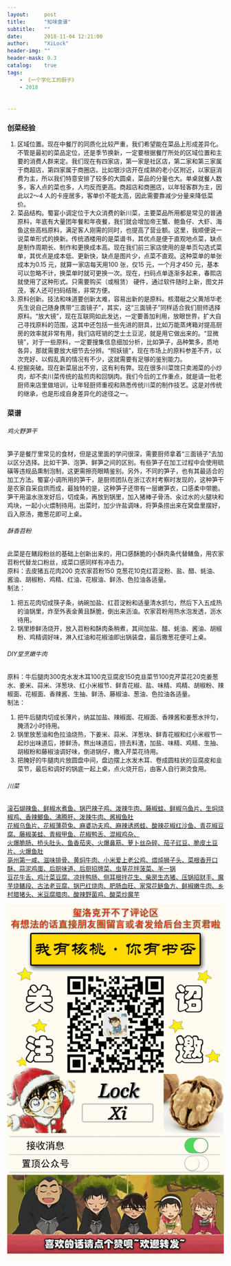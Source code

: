 ```yaml
---
layout:     post
title:      "知味食谱"
subtitle:   ""
date:       2018-11-04 12:21:00
author:     "XiLock"
header-img: ""
header-mask: 0.3
catalog:    true
tags:
    - 《一个学化工的厨子》
    - 2018


---
```

### 创菜经验
1. 区域位置。现在中餐厅的同质化比较严重，我们希望能在菜品上形成差异化。不管是最初的菜品定位，还是季节换新，一定要根据餐厅所处的区域位置和主要的消费人群来定。我们现在有四家店，第一家是社区店，第二家和第三家属于商超店，第四家属于商圈店。比如银沙店开在成熟的老小区附近，以家庭消费为主，所以我们特意安排了较多的大圆桌，菜品的分量也大。单桌就餐人数多，客人点的菜也多，人均反而更高。商超店和商圈店，以年轻客群为主，因此以2～4 人的卡座居多，客单价不能太高，因此需要靠减少分量来降低菜价。
2. 菜品结构。蜀宴小调定位于大众消费的新川菜，主要菜品所用都是常见的普通原料，年底有大量团年餐和年夜餐，我们就会增加帝王蟹、鲍鱼仔、大虾、海鱼这些高档原料，满足客人刚需的同时，也提高了营业额。这里，我顺便说一说菜单形式的换新。传统酒楼用的是菜谱书，其优点是便于直观地点菜，缺点是制作周期长、制作和更换成本高。现在我们前三家店使用的是单页勾选式菜单，其优点是成本低、更新快，缺点是图片少，点菜不直观。这种菜单的单张成本为0.15 元，就算一家店每天用100 张，仅15 元，一个月才450 元，基本可以忽略不计，换菜单时就可更换一次。现在，扫码点单逐渐多起来，春熙店就使用了这种形式。只需要购买（或租赁） 硬件，通过软件随时上新，图文并茂，客人还可扫码结账，非常方便。
3. 原料创新。技法和味道要创新太难，容易出新的是原料。核潜艇之父黄旭华老先生说自己随身携带“三面镜子”，其实，这“三面镜子”同样适合我们厨师选择原料。“放大镜”，现在互联网如此发达，一定要善加利用，放眼世界，扩大自己寻找原料的范围，这其中还包括一些先进的厨具，比如万能蒸烤箱对提高厨房的效率就非常有用，我们店旺销的芝士土豆泥，就是用它做出来的。“显微镜”，对于一些原料，一定要搜集信息细加分析，比如笋子，品种繁多，质地各异，那就需要放大细节去分辨。“照妖镜”，现在市场上的原料参差不齐，以次充好、以假乱真的情况有不少，这就需要有足够的鉴别能力。
4. 挖掘突破。现在新菜层出不穷，这有利有弊。现在很多川菜馆只卖湘菜的小炒肉，却不卖川菜传统的盐煎肉和回锅肉。我们今后的工作重点，就是请一批老厨师来店里做培训，让年轻厨师重视和熟悉传统川菜的制作技艺。这是对传统的继承，也是形成自身差异化的途径之一。

### 菜谱
###### 鸡火野笋干  

笋子是餐厅里常见的食材，但是这里面的学问很深，需要厨师拿着“三面镜子”去加以区分选择。比如干笋、泡笋、鲜笋之间的区别。有些笋子在加工过程中会使用硫磺等违规品熏制泡制，这更需擦亮眼睛鉴别。另外，不同的笋子，也有其最适合的加工方法。蜀宴小调所用的笋干，是厨师团队在浙江农村考察时发现的，这种笋干是农家自采自烘而成，最独特的是，这种笋子还带有一层嫩笋衣，口感柔中带脆。笋干用温水涨发好后，切成条，再放到锅里，加入猪棒子骨汤、汆过水的火腿块和鸡块，一起小火煨制待用。出菜时，加少许盐调味，将笋条捞出来在窝盘里摆好，舀入原汤，撒葱花即可上桌。

###### 酥香苕粉  
此菜是在鳝段粉丝的基础上创新出来的，用口感酥脆的小酥肉条代替鳝鱼，用农家苕粉代替龙口粉丝，成菜口感同样有冲击力。  
原料：去皮猪五花肉200 克农家苕粉150 克葱花10克红苕淀粉、盐、醋、蚝油、酱油、胡椒粉、鸡精、红油、花椒油、鲜汤、色拉油各适量。  
制法：  
1. 把五花肉切成筷子条，纳碗加盐、红苕淀粉和适量清水抓匀，然后下入五成热的油锅里，炸至外表金黄且酥脆，倒出来沥油。农家苕粉用热水泡发透，沥水待用。
2. 锅里掺鲜汤烧开，放入苕粉和酥肉条稍煮，其间加盐、醋、蚝油、酱油、胡椒粉、鸡精调好味，淋入红油和花椒油即出锅装盘，最后撒葱花便可上桌。

###### DIY堂烹嫩牛肉  
原料：牛后腿肉300克水发木耳100克豆腐皮150克韭菜节100克芹菜花20克姜葱水、姜米、蒜米、洋葱块、红小米椒节、鲜青花椒、盐、味精、鸡精、胡椒粉、辣椒面、花椒面、香辣酱、生抽、鲜汤、藤椒油、葱油、色拉油各适量。  
制法：  
1. 把牛后腿肉切成长薄片，纳盆加盐、辣椒面、花椒面、香辣酱和姜葱水拌匀，腌渍2小时待用。
2. 锅里放葱油和色拉油烧热，下姜米、蒜米、洋葱块、鲜青花椒和红小米椒节一起炒出味道后，掺鲜汤，熬出味道后，捞去料渣，加盐、味精、鸡精、生抽、胡椒粉和藤椒油调好味，倒进锅仔，撒入芹菜花待用。
3.  把腌好的牛腿肉片放圆盘中间，盘边摆上水发木耳、卷成圆柱状的豆腐皮和韭菜节，最后和调好的锅底一起上桌，点火烧开后，由客人自行涮烫食用。
###### 川菜
[滚石煳辣鱼、鲜椒水煮鱼、锅巴辣子鸡、泼辣牛肉、藤椒蛙、鲜椒乌鱼片、生焖烧椒鸡、香辣鲫鱼、沸腾肝、泼辣牛肉、酱椒鱼肚](https://mp.weixin.qq.com/s?__biz=MjM5NTMxOTc2Mg==&mid=2731646395&idx=1&sn=04242e2d7856d0c5505793d7dc3a80c2&chksm=81df6706b6a8ee10958c92dfe568746e4ed81f4e3e33e1ccaa1c372a5a3bcd8528a8fa4847fa&mpshare=1&scene=24&srcid=#rd)  
[花椒乌鱼片、花椒薄荷兔、麻婆功夫鸡、麻辣诱惑蛙、酸辣花椒红沙鱼、青花椒豆腐、藤椒美蛙、青椒甲鱼、花椒鸭舌、混椒鸡杂、](http://mp.weixin.qq.com/s?__biz=MjM5NTMxOTc2Mg==&mid=2731645621&idx=1&sn=13b56e2f3bffa35c15c60208322b3eca&chksm=81df6008b6a8e91ec9d9bd5243397d8deb0451e97956596a3c751ea1ee5a83cf40266f805bfd&mpshare=1&scene=24&srcid=#rd)  
[火爆脆肠、桥头肚头、鱼香茄夹、火爆鼻筋、萝卜丝杂碎、茄子豇豆、脆皮土豆片、火爆鱼肚](https://mp.weixin.qq.com/s?__biz=MjM5NTMxOTc2Mg==&mid=2731646674&idx=1&sn=d2f5bb21fbdc7444e1017ae8357611ca&chksm=81df646fb6a8ed79af3c49621ea2128c55be0d55b3dd252ef179ef2a79af9d05a8cf25b9ffe0&mpshare=1&scene=24&srcid=#rd)  
[亳州第一咸、滋味排骨、黄焖牛肉、小米爱上老公鸡、煨炖狮子头、菜根香开口酥、蒜泥鸡蛋、后厨味道、后厨招牌菜、虫草花拌菠菜、羊一锅](https://mp.weixin.qq.com/s?__biz=MjM5NTMxOTc2Mg==&mid=2731646674&idx=2&sn=d140382a9f3de63e6380ddd8df296f30&chksm=81df646fb6a8ed79ec5b124db0bc8d9792b74ff56666a1a7b76be7b4cba1ab5434534a2ac47f&mpshare=1&scene=24&srcid=#rd)  
[豆花牛舌、鸡汁菜豆腐、凉拌鸭肠、侧耳根拌花生、柴房生态猪、压锅招财手、魔芋烧鳝段、古法老豆腐、锅巴红烧肉、肥肠血旺、家常花鲢鱼方、鲜椒嫩牛肉、乡村腊猪头、米豆腐腊肉、酸辣野菌鸡、酸菜炒魔芋](https://mp.weixin.qq.com/s?__biz=MjM5NTMxOTc2Mg==&mid=2731646621&idx=1&sn=311c9d4f62a5d248bf90c33230ade951&chksm=81df6420b6a8ed36713e0b89f899bf9032e78a10542808d156747e7d00e7f1101338dff88ebe&mpshare=1&scene=24&srcid=#rd)  



![](/img/wc-tail.GIF)
